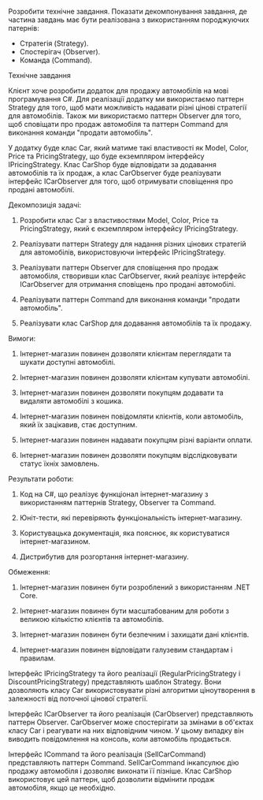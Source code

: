 Розробити технічне завдання. Показати декомпонування завдання, де частина завдань має бути реалізована з використанням породжуючих патернів:
-	Стратегія (Strategy). 
-	Спостерігач (Observer). 
-	Команда (Command).  

Технічне завдання

  Клієнт хоче розробити додаток для продажу автомобілів на мові програмування C#. Для реалізації додатку ми використаємо паттерн Strategy для того, щоб мати можливість надавати різні цінові стратегії для автомобілів. Також ми використаємо паттерн Observer для того, щоб сповіщати про продаж автомобіля та паттерн Command для виконання команди "продати автомобіль".
  
  У додатку буде клас Car, який матиме такі властивості як Model, Color, Price та PricingStrategy, що буде екземпляром інтерфейсу IPricingStrategy. Клас CarShop буде відповідати за додавання автомобілів та їх продаж, а клас CarObserver буде реалізувати інтерфейс ICarObserver для того, щоб отримувати сповіщення про продані автомобілі.

Декомпозиція задачі:

1.	Розробити клас Car з властивостями Model, Color, Price та PricingStrategy, який є екземпляром інтерфейсу IPricingStrategy.

2.	Реалізувати паттерн Strategy для надання різних цінових стратегій для автомобілів, використовуючи інтерфейс IPricingStrategy.

3.	Реалізувати паттерн Observer для сповіщення про продаж автомобіля, створивши клас CarObserver, який реалізує інтерфейс ICarObserver для отримання сповіщень про продані автомобілі.

4.	Реалізувати паттерн Command для виконання команди "продати автомобіль".

5.	Реалізувати клас CarShop для додавання автомобілів та їх продажу.

Вимоги:
1.	Інтернет-магазин повинен дозволяти клієнтам переглядати та шукати доступні автомобілі.

2.	Інтернет-магазин повинен дозволяти клієнтам купувати автомобілі.

3.	Інтернет-магазин повинен дозволяти покупцям додавати та видаляти автомобілі з кошика.

4.	Інтернет-магазин повинен повідомляти клієнтів, коли автомобіль, який їх зацікавив, стає доступним.

5.	Інтернет-магазин повинен надавати покупцям різні варіанти оплати.

6.	Інтернет-магазин повинен дозволяти покупцям відслідковувати статус їхніх замовлень.

Результати роботи:
1.	Код на C#, що реалізує функціонал інтернет-магазину з використанням паттернів Strategy, Observer та Command.

2.	Юніт-тести, які перевіряють функціональність інтернет-магазину.

3.	Користувацька документація, яка пояснює, як користуватися інтернет-магазином.

4.	Дистрибутив для розгортання інтернет-магазину.

Обмеження:
1.	Інтернет-магазин повинен бути розроблений з використанням .NET Core.

2.	Інтернет-магазин повинен бути масштабованим для роботи з великою кількістю клієнтів та автомобілів.

3.	Інтернет-магазин повинен бути безпечним і захищати дані клієнтів.

4.	Інтернет-магазин повинен відповідати галузевим стандартам і правилам.

Інтерфейс IPricingStrategy та його реалізації (RegularPricingStrategy і DiscountPricingStrategy) представляють шаблон Strategy. Вони дозволяють класу Car використовувати різні алгоритми ціноутворення в залежності від поточної цінової стратегії.

Інтерфейс ICarObserver та його реалізація (CarObserver) представляють паттерн Observer. CarObserver може спостерігати за змінами в об'єктах класу Car і реагувати на них відповідним чином. У цьому випадку він виводить повідомлення на консоль, коли автомобіль продається.

Інтерфейс ICommand та його реалізація (SellCarCommand) представляють паттерн Command. SellCarCommand інкапсулює дію продажу автомобіля і дозволяє виконати її пізніше. Клас CarShop використовує цей паттерн, щоб дозволити відмінити продаж автомобіля, якщо це необхідно. 
